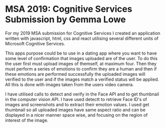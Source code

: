 # MSA 2019: Cognitive Services Submission by Gemma Lowe

For my 2019 MSA submission for Cognitive Services I created an application written with javascript, html, css and react utilising several different units of Microsoft Cognitive Services.

This apps purpose could be to use in a dating app where you want to have some level of confirmation that images uploaded are of the user. To do this the user first must upload images of themself, at maximum four. Then they must perform a series of emotions to confirm they are a human and then if these emotions are performed successfully the uploaded images will verified to the user and if the images match a verified status will be applied. All this is done with images taken from the users video camera.

I have utilised calls to detect and verify in the Face API and to get thumbnail in the computer vision API. I have used detectt to retrieve Face ID's of images and screenshots and to extract their emotion values. I used get thumbnail so all uploaded images have same aspect ratio and can be displayed in a nicer manner space wise, and focusing on the region of interest of the image. 
